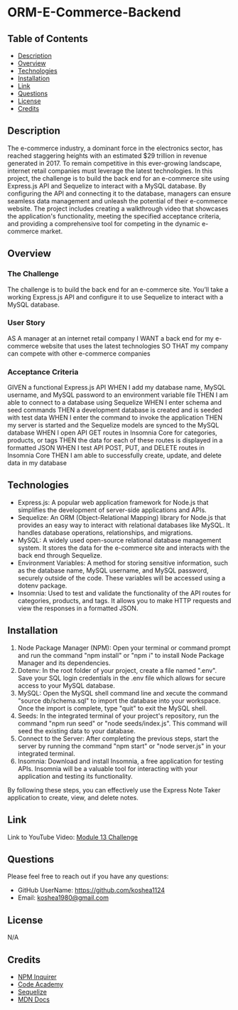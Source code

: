 # ORM-E-Commerce-Backend
##  Table of Contents
- [Description](#description)
- [Overview](#overview)
- [Technologies](#technologies)
- [Installation](#installation)
- [Link](#link)
- [Questions](#questions)
- [License](#license)
- [Credits](#credits)

##  Description
The e-commerce industry, a dominant force in the electronics sector, has reached staggering heights with an estimated $29 trillion in revenue generated in 2017. To remain competitive in this ever-growing landscape, internet retail companies must leverage the latest technologies. In this project, the challenge is to build the back end for an e-commerce site using Express.js API and Sequelize to interact with a MySQL database. By configuring the API and connecting it to the database, managers can ensure seamless data management and unleash the potential of their e-commerce website. The project includes creating a walkthrough video that showcases the application's functionality, meeting the specified acceptance criteria, and providing a comprehensive tool for competing in the dynamic e-commerce market.

##  Overview
###  The Challenge
The challenge is to build the back end for an e-commerce site. You’ll take a working Express.js API and configure it to use Sequelize to interact with a MySQL database.

###  User Story
AS A manager at an internet retail company
I WANT a back end for my e-commerce website that uses the latest technologies
SO THAT my company can compete with other e-commerce companies

###  Acceptance Criteria
GIVEN a functional Express.js API
WHEN I add my database name, MySQL username, and MySQL password to an environment variable file
THEN I am able to connect to a database using Sequelize
WHEN I enter schema and seed commands
THEN a development database is created and is seeded with test data
WHEN I enter the command to invoke the application
THEN my server is started and the Sequelize models are synced to the MySQL database
WHEN I open API GET routes in Insomnia Core for categories, products, or tags
THEN the data for each of these routes is displayed in a formatted JSON
WHEN I test API POST, PUT, and DELETE routes in Insomnia Core
THEN I am able to successfully create, update, and delete data in my database

##   Technologies
* Express.js: A popular web application framework for Node.js that simplifies the development of server-side applications and APIs.
* Sequelize: An ORM (Object-Relational Mapping) library for Node.js that provides an easy way to interact with relational databases like MySQL. It handles database operations, relationships, and migrations.
* MySQL: A widely used open-source relational database management system. It stores the data for the e-commerce site and interacts with the back end through Sequelize.
* Environment Variables: A method for storing sensitive information, such as the database name, MySQL username, and MySQL password, securely outside of the code. These variables will be accessed using a dotenv package.
* Insomnia: Used to test and validate the functionality of the API routes for categories, products, and tags. It allows you to make HTTP requests and view the responses in a formatted JSON.
  
##  Installation
1. Node Package Manager (NPM): Open your terminal or command prompt and run the command "npm install" or "npm i" to install Node Package Manager and its dependencies.
2. Dotenv: In the root folder of your project, create a file named ".env".  Save your SQL login credentials in the .env file which allows for secure access to your MySQL database.
3. MySQL: Open the MySQL shell command line and xecute the command "source db/schema.sql" to import the database into your workspace. Once the import is complete, type "quit" to exit the MySQL shell.
4. Seeds: In the integrated terminal of your project's repository, run the command "npm run seed" or "node seeds/index.js". This command will seed the existing data to your database.
5. Connect to the Server: After completing the previous steps, start the server by running the command "npm start" or "node server.js" in your integrated terminal.
6. Insomnia: Download and install Insomnia, a free application for testing APIs. Insomnia will be a valuable tool for interacting with your application and testing its functionality.
   

By following these steps, you can effectively use the Express Note Taker application to create, view, and delete notes.

##  Link
Link to YouTube Video: [Module 13 Challenge](https://youtu.be/tbmHsX0Ig6Q)

## Questions
Please feel free to reach out if you have any questions:
* GitHub UserName: https://github.com/koshea1124
* Email: koshea1980@gmail.com
  
## License
N/A

## Credits
* [NPM Inquirer](https://www.npmjs.com/package/inquirer)
* [Code Academy](https://www.codecademy.com/catalog)
* [Sequelize](https://sequelize.org/docs/v6/getting-started/)
* [MDN Docs](https://developer.mozilla.org/en-US/)
  

